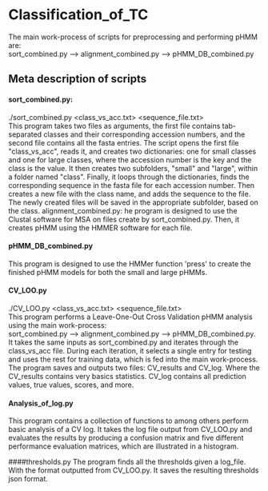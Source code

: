 # Classification_of_TC

The main work-process of scripts for preprocessing and performing pHMM are: <br />
sort_combined.py --> alignment_combined.py --> pHMM_DB_combined.py <br />

## Meta description of scripts 

#### sort_combined.py:
./sort_combined.py <class_vs_acc.txt> <sequence_file.txt> <br />
This program takes two files as arguments, the first file contains tab-separated classes and their corresponding accession numbers, and the second file contains all the fasta entries. The script opens the first file "class_vs_acc", reads it, and creates two dictionaries: one for small classes and one for large classes, where the accession number is the key and the class is the value. It then creates two subfolders, "small" and "large", within a folder named "class". Finally, it loops through the dictionaries, finds the corresponding sequence in the fasta file for each accession number. Then creates a new file with the class name, and adds the sequence to the file. The newly created files will be saved in the appropriate subfolder, based on the class.
alignment_combined.py:
he program is designed to use the Clustal software for MSA on files create by sort_combined.py. Then, it creates pHMM using the HMMER software for each file. 

#### pHMM_DB_combined.py <br />
This program is designed to use the HMMer function 'press' to create the finished pHMM models for both the small and large pHMMs.

#### CV_LOO.py
  ./CV_LOO.py <class_vs_acc.txt> <sequence_file.txt> <br />
  This program performs a Leave-One-Out Cross Validation pHMM analysis using the main work-process: <br />
  sort_combined.py --> alignment_combined.py --> pHMM_DB_combined.py.  <br />It takes the same inputs as sort_combined.py and iterates through the class_vs_acc file. During each iteration, it selects a single entry for testing and uses the rest for training data, which is fed into the main work-process. The program saves and outputs two files: CV_results and CV_log.
  Where the CV_results contains very basics statistics. CV_log contains all prediction values, true values, scores, and more.

#### Analysis_of_log.py
  This program contains a collection of functions to among others perform basic analysis of a CV log. It takes the log file output from CV_LOO.py and evaluates the results by producing a confusion matrix and five different performance evaluation matrices, which are illustrated in a histogram.

####thresholds.py
The program finds all the thresholds given a log_file. With the format outputted from CV_LOO.py. It saves the resulting thresholds json format.
